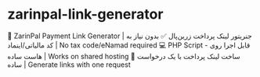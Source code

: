 # zarinpal-link-generator
🔗 ZarinPal Payment Link Generator | جنریتور لینک پرداخت زرین‌پال
✅ بدون نیاز به کد مالیاتی/اینماد | No tax code/eNamad required
💻 PHP Script - قابل اجرا روی هاست ساده | Works on shared hosting
📌 ساخت لینک پرداخت با یک درخواست ساده | Generate links with one request
